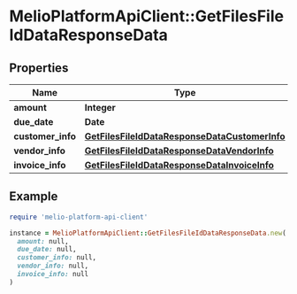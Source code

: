 # MelioPlatformApiClient::GetFilesFileIdDataResponseData

## Properties

| Name | Type | Description | Notes |
| ---- | ---- | ----------- | ----- |
| **amount** | **Integer** |  | [optional] |
| **due_date** | **Date** |  | [optional] |
| **customer_info** | [**GetFilesFileIdDataResponseDataCustomerInfo**](GetFilesFileIdDataResponseDataCustomerInfo.md) |  | [optional] |
| **vendor_info** | [**GetFilesFileIdDataResponseDataVendorInfo**](GetFilesFileIdDataResponseDataVendorInfo.md) |  | [optional] |
| **invoice_info** | [**GetFilesFileIdDataResponseDataInvoiceInfo**](GetFilesFileIdDataResponseDataInvoiceInfo.md) |  | [optional] |

## Example

```ruby
require 'melio-platform-api-client'

instance = MelioPlatformApiClient::GetFilesFileIdDataResponseData.new(
  amount: null,
  due_date: null,
  customer_info: null,
  vendor_info: null,
  invoice_info: null
)
```

